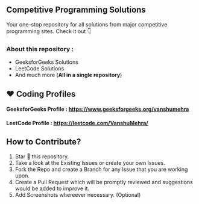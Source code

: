  ## Competitive Programming Solutions
 <!-- ALL-CONTRIBUTORS-BADGE:START - Do not remove or modify this section -->

Your one-stop repository for all solutions from major competitive programming sites. Check it out :point_down:

### **About this repository :**

* GeeksforGeeks Solutions
* LeetCode Solutions
* And much more (__All in a single repository__)


## ❤️ Coding Profiles

#### **GeeksforGeeks Profile** : https://www.geeksforgeeks.org/vanshumehra 
#### **LeetCode Profile** : https://leetcode.com/VanshuMehra/


## How to Contribute?
1. Star 🌟 this repository. 
2. Take a look at the Existing Issues or create your own Issues.
3. Fork the Repo and create a Branch for any Issue that you are working upon.
4. Create a Pull Request which will be promptly reviewed and suggestions would be added to improve it.
5. Add Screenshots whereever necessary. (Optional)
